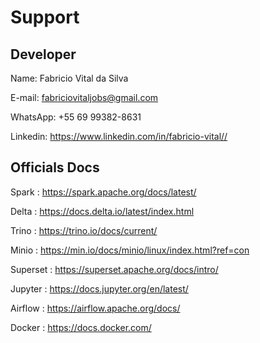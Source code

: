 # Support

## Developer

Name: Fabricio Vital da Silva

E-mail: fabriciovitaljobs@gmail.com

WhatsApp: +55 69 99382-8631

Linkedin: https://www.linkedin.com/in/fabricio-vital//

## Officials Docs
Spark : https://spark.apache.org/docs/latest/

Delta : https://docs.delta.io/latest/index.html

Trino : https://trino.io/docs/current/

Minio : https://min.io/docs/minio/linux/index.html?ref=con

Superset : https://superset.apache.org/docs/intro/

Jupyter : https://docs.jupyter.org/en/latest/

Airflow : https://airflow.apache.org/docs/

Docker : https://docs.docker.com/
